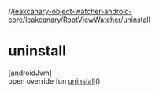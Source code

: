 //[leakcanary-object-watcher-android-core](../../../index.md)/[leakcanary](../index.md)/[RootViewWatcher](index.md)/[uninstall](uninstall.md)

# uninstall

[androidJvm]\
open override fun [uninstall](uninstall.md)()
